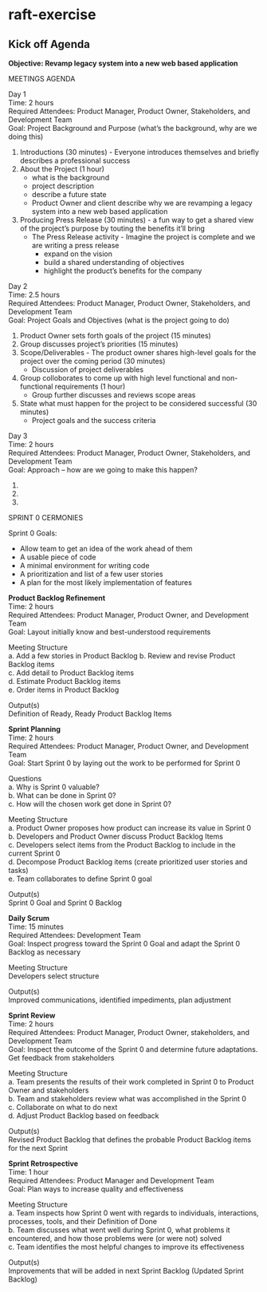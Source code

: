 # raft-exercise
## Kick off Agenda

**Objective: Revamp legacy system into a new web based application**

MEETINGS AGENDA

Day 1  
Time: 2 hours  
Required Attendees: Product Manager, Product Owner, Stakeholders, and Development Team    
Goal: Project Background and Purpose (what’s the background, why are we doing this)  

1. Introductions (30 minutes) - Everyone introduces themselves and briefly describes a professional success      
2. About the Project (1 hour)  
   - what is the background
   - project description 
   - describe a future state
   - Product Owner and client describe why we are revamping a legacy system into a new web based application  
3. Producing Press Release (30 minutes) - a fun way to get a shared view of the project’s purpose by touting the benefits it’ll bring  
   - The Press Release activity - Imagine the project is complete and we are writing a press release  
     - expand on the vision
     - build a shared understanding of objectives
     - highlight the product’s benefits for the company

Day 2    
Time: 2.5 hours    
Required Attendees: Product Manager, Product Owner, Stakeholders, and Development Team      
Goal: Project Goals and Objectives (what is the project going to do)  

1. Product Owner sets forth goals of the project (15 minutes)
2. Group discusses project’s priorities (15 minutes)
3. Scope/Deliverables - The product owner shares high-level goals for the project over the coming period (30 minutes)   
   - Discussion of project deliverables    
4. Group colloborates to come up with high level functional and non-functional requirements (1 hour)
   - Group further discusses and reviews scope areas 
5. State what must happen for the project to be considered successful (30 minutes)  
   - Project goals and the success criteria   

Day 3      
Time: 2 hours      
Required Attendees: Product Manager, Product Owner, Stakeholders, and Development Team        
Goal: Approach – how are we going to make this happen?  

1.  
2.  
3.  

SPRINT 0 CERMONIES  

Sprint 0 Goals:   
- Allow team to get an idea of the work ahead of them  
- A usable piece of code    
- A minimal environment for writing code  
- A prioritization and list of a few user stories  
- A plan for the most likely implementation of features  

**Product Backlog Refinement**  
Time: 2 hours  
Required Attendees: Product Manager, Product Owner, and Development Team  
Goal: Layout initially know and best-understood requirements  

Meeting Structure   
a. Add a few stories in Product Backlog
b. Review and revise Product Backlog items    
c. Add detail to Product Backlog items  
d. Estimate Product Backlog items  
e. Order items in Product Backlog    

Output(s)    
Definition of Ready, Ready Product Backlog Items  

**Sprint Planning**    
Time: 2 hours  
Required Attendees: Product Manager, Product Owner, and Development Team  
Goal: Start Sprint 0 by laying out the work to be performed for Sprint 0  

Questions  
a. Why is Sprint 0 valuable?  
b. What can be done in Sprint 0?  
c. How will the chosen work get done in Sprint 0?  

Meeting Structure   
a. Product Owner proposes how product can increase its value in Sprint 0   
b. Developers and Product Owner discuss Product Backlog Items  
c. Developers select items from the Product Backlog to include in the current Sprint 0    
d. Decompose Product Backlog items  (create prioritized user stories and tasks)  
e. Team collaborates to define Sprint 0 goal      

Output(s)    
Sprint 0 Goal and Sprint 0 Backlog

**Daily Scrum**  
Time: 15 minutes  
Required Attendees: Development Team    
Goal: Inspect progress toward the Sprint 0 Goal and adapt the Sprint 0 Backlog as necessary

Meeting Structure   
Developers select structure

Output(s)    
Improved communications, identified impediments, plan adjustment

**Sprint Review**  
Time: 2 hours    
Required Attendees: Product Manager, Product Owner, stakeholders, and Development Team  
Goal: Inspect the outcome of the Sprint 0 and determine future adaptations.  Get feedback from stakeholders

Meeting Structure  
a. Team presents the results of their work completed in Sprint 0 to Product Owner and stakeholders  
b. Team and stakeholders review what was accomplished in the Sprint 0    
c. Collaborate on what to do next  
d. Adjust Product Backlog based on feedback  

Output(s)    
Revised Product Backlog that defines the probable Product Backlog items for the next Sprint  

**Sprint Retrospective**    
Time: 1 hour  
Required Attendees: Product Manager and Development Team      
Goal: Plan ways to increase quality and effectiveness  

Meeting Structure    
a. Team inspects how Sprint 0 went with regards to individuals, interactions, processes, tools, and their Definition of Done  
b. Team discusses what went well during Sprint 0, what problems it encountered, and how those problems were (or were not) solved  
c. Team identifies the most helpful changes to improve its effectiveness 

Output(s)  
Improvements that will be added in next Sprint Backlog (Updated Sprint Backlog)
